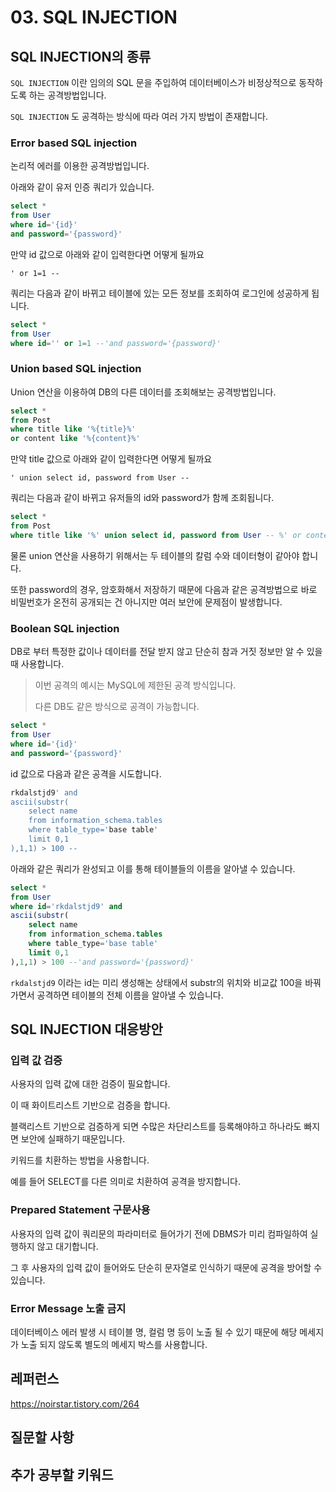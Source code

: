 # 03. SQL INJECTION

## SQL INJECTION의 종류

`SQL INJECTION` 이란 임의의 SQL 문을 주입하여 데이터베이스가 비정상적으로 동작하도록 하는 공격방법입니다.

`SQL INJECTION` 도 공격하는 방식에 따라 여러 가지 방법이 존재합니다.



### Error based SQL injection

논리적 에러를 이용한 공격방법입니다.

아래와 같이 유저 인증 쿼리가 있습니다.

```sql
select *
from User
where id='{id}'
and password='{password}'
```



만약 id 값으로 아래와 같이 입력한다면 어떻게 될까요

```
' or 1=1 --
```



쿼리는 다음과 같이 바뀌고 테이블에 있는 모든 정보를 조회하여 로그인에 성공하게 됩니다.

``` sql
select *
from User
where id='' or 1=1 --'and password='{password}'
```



### Union based SQL injection

Union 연산을 이용하여 DB의 다른 데이터를 조회해보는 공격방법입니다.

```sql
select *
from Post
where title like '%{title}%'
or content like '%{content}%'
```



만약 title 값으로 아래와 같이 입력한다면 어떻게 될까요

``` 
' union select id, password from User --
```



쿼리는 다음과 같이 바뀌고 유저들의 id와 password가 함께 조회됩니다.

``` sql
select *
from Post
where title like '%' union select id, password from User -- %' or content like '%{content}%'
```



물론 union 연산을 사용하기 위해서는 두 테이블의 칼럼 수와 데이터형이 같아야 합니다.

또한 password의 경우, 암호화해서 저장하기 때문에 다음과 같은 공격방법으로 바로 비밀번호가 온전히 공개되는 건 아니지만 여러 보안에 문제점이 발생합니다.



### Boolean SQL injection

DB로 부터 특정한 값이나 데이터를 전달 받지 않고 단순히 참과 거짓 정보만 알 수 있을 때 사용합니다.

> 이번 공격의 예시는 MySQL에 제한된 공격 방식입니다.
>
> 다른 DB도 같은 방식으로 공격이 가능합니다.

``` sql
select *
from User
where id='{id}'
and password='{password}'
```



id 값으로 다음과 같은 공격을 시도합니다.

```sql
rkdalstjd9' and 
ascii(substr(
	select name 
	from information_schema.tables 
	where table_type='base table' 
	limit 0,1
),1,1) > 100 --
```



아래와 같은 쿼리가 완성되고 이를 통해 테이블들의 이름을 알아낼 수 있습니다.

``` sql
select *
from User
where id='rkdalstjd9' and 
ascii(substr(
	select name 
	from information_schema.tables 
	where table_type='base table' 
	limit 0,1
),1,1) > 100 --'and password='{password}'
```



`rkdalstjd9` 이라는 id는 미리 생성해논 상태에서 substr의 위치와 비교값 100을 바꿔가면서 공격하면 테이블의 전체 이름을 알아낼 수 있습니다.



## SQL INJECTION 대응방안

### 입력 값 검증

사용자의 입력 값에 대한 검증이 필요합니다.

이 때 화이트리스트 기반으로 검증을 합니다. 

블랙리스트 기반으로 검증하게 되면 수많은 차단리스트를 등록해야하고 하나라도 빠지면 보안에 실패하기 때문입니다.

키워드를 치환하는 방법을 사용합니다.

예를 들어 SELECT를 다른 의미로 치환하여 공격을 방지합니다.



### Prepared Statement 구문사용

사용자의 입력 값이 쿼리문의 파라미터로 들어가기 전에 DBMS가 미리 컴파일하여 실행하지 않고 대기합니다.

그 후 사용자의 입력 값이 들어와도 단순히 문자열로 인식하기 때문에 공격을 방어할 수 있습니다.



### Error Message 노출 금지

데이터베이스 에러 발생 시 테이블 명, 컬럼 명 등이 노출 될 수 있기 때문에 해당 메세지가 노출 되지 않도록 별도의 메세지 박스를 사용합니다.





## 레퍼런스

https://noirstar.tistory.com/264



## 질문할 사항



## 추가 공부할 키워드

